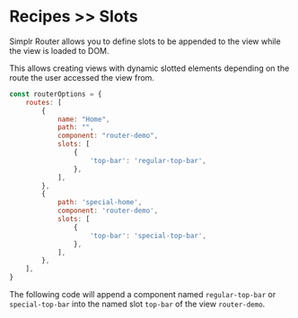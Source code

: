 # Recipes >> Slots

Simplr Router allows you to define slots to be appended to the view while the view is loaded to DOM.

This allows creating views with dynamic slotted elements depending on the route the user accessed the view from.


```javascript
const routerOptions = {
    routes: [
        {
            name: "Home",
            path: "",
            component: "router-demo",
            slots: [
                {
                    'top-bar': 'regular-top-bar',
                },
            ],
        },
        {
            path: 'special-home',
            component: 'router-demo',
            slots: [
                {
                    'top-bar': 'special-top-bar',
                },
            ],
        },
    ],
}
```

The following code will append a component named `regular-top-bar` or `special-top-bar` into the named slot `top-bar` of the view `router-demo`.
